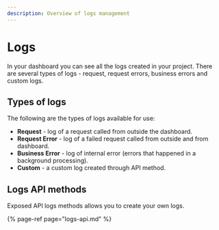 ```yaml
---
description: Overview of logs management
---
```


# Logs

In your dashboard you can see all the logs created in your project. There are several types of logs - request, request errors, business errors and custom logs.

## Types of logs

The following are the types of logs available for use:

* **Request** - log of a request called from outside the dashboard.
* **Request Error** - log of a failed request called from outside and from dashboard.
* **Business Error** - log of internal error \(errors that happened in a background processing\). 
* **Custom** - a custom log created through API method.

## Logs API methods

Exposed API logs methods allows you to create your own logs.

{% page-ref page="logs-api.md" %}

